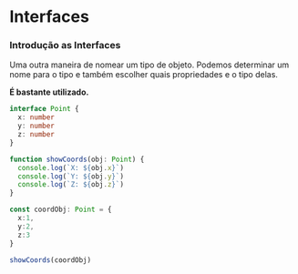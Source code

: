 # Interfaces

### Introdução as Interfaces

Uma outra maneira de nomear um tipo de objeto. Podemos determinar um nome para o tipo e também escolher quais propriedades e o tipo delas.

**É bastante utilizado.**

```typescript
interface Point {
  x: number
  y: number
  z: number
}

function showCoords(obj: Point) {
  console.log(`X: ${obj.x}`)
  console.log(`Y: ${obj.y}`)
  console.log(`Z: ${obj.z}`)
}

const coordObj: Point = {
  x:1,
  y:2,
  z:3
}

showCoords(coordObj)
```
